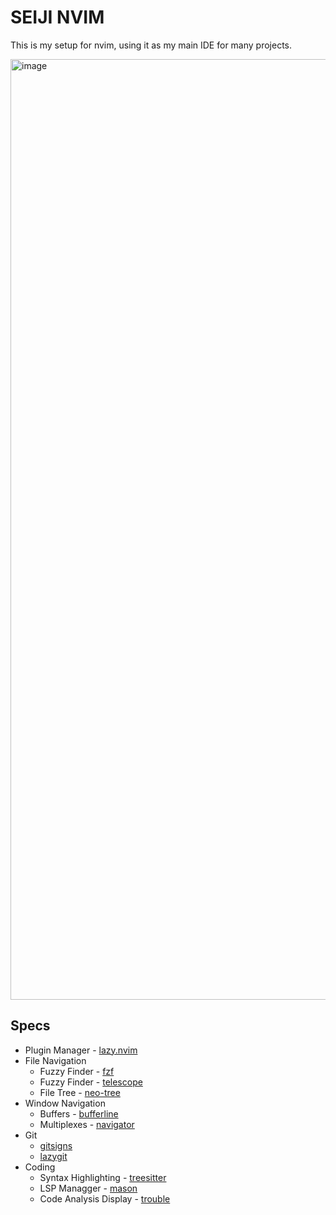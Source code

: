 # SEIJI NVIM

This is my setup for nvim, using it as my main IDE for many projects.

<img width="1505" alt="image" src="https://github.com/user-attachments/assets/7fd7b289-f3cf-4136-9c4e-6ffd3dfc0506" />

## Specs

 * Plugin Manager - [lazy.nvim](https://github.com/folke/lazy.nvim)
 * File Navigation
   * Fuzzy Finder - [fzf](https://github.com/junegunn/fzf)
   * Fuzzy Finder - [telescope]([https://github.com/junegunn/fzf](https://github.com/nvim-telescope/telescope.nvim))
   * File Tree - [neo-tree](https://github.com/nvim-neo-tree/neo-tree.nvim)
 * Window Navigation
   * Buffers - [bufferline](https://github.com/akinsho/bufferline.nvim)
   * Multiplexes - [navigator](https://github.com/numToStr/Navigator.nvim)
 * Git
   * [gitsigns](https://github.com/lewis6991/gitsigns.nvim)
   * [lazygit](https://github.com/jesseduffield/lazygit)
 * Coding
   * Syntax Highlighting - [treesitter](https://github.com/nvim-treesitter/nvim-treesitter)
   * LSP Managger - [mason](https://github.com/williamboman/mason.nvim)
   * Code Analysis Display - [trouble](https://github.com/folke/trouble.nvim)
